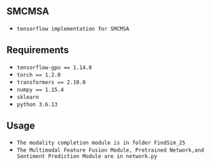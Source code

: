 ## SMCMSA
- `tensorflow implementation for SMCMSA`

## Requirements
- `tensorflow-gpu == 1.14.0`
- `torch == 1.2.0`
- `transformers == 2.10.0`
- `numpy == 1.15.4`
- `sklearn`
- `python 3.6.13`
  
## Usage
- `The modality completion module is in folder FindSim_25`
- `The Multimodal Feature Fusion Module, Pretrained Network,and Sentiment Prediction Module are in network.py`

